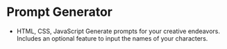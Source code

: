 # Prompt Generator<br>
- HTML, CSS, JavaScript
Generate prompts for your creative endeavors. Includes an optional feature to input the names of your characters.
